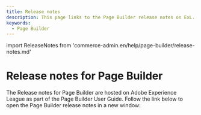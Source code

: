 ```yaml
---
title: Release notes
description: This page links to the Page Builder release notes on ExL. 
keywords:
  - Page Builder
---
```


import ReleaseNotes from 'commerce-admin.en/help/page-builder/release-notes.md'

# Release notes for Page Builder

The Release notes for Page Builder are hosted on Adobe Experience League as part of the Page Builder User Guide. Follow the link below to open the Page Builder release notes in a new window:

<ReleaseNotes />
